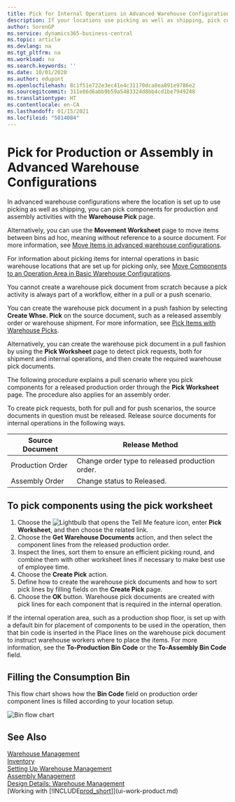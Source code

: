 ```yaml
---
title: Pick for Internal Operations in Advanced Warehouse Configurations
description: If your locations use picking as well as shipping, pick components for production and assembly activities in the Warehouse Pick page.
author: SorenGP
ms.service: dynamics365-business-central
ms.topic: article
ms.devlang: na
ms.tgt_pltfrm: na
ms.workload: na
ms.search.keywords: ''
ms.date: 10/01/2020
ms.author: edupont
ms.openlocfilehash: 8c1f51e722e3ec41e4c31170dca8ea891e9786e2
ms.sourcegitcommit: 311e86d6abb9b59a5483324d8bb4cd1be7949248
ms.translationtype: HT
ms.contentlocale: en-CA
ms.lasthandoff: 01/15/2021
ms.locfileid: "5014084"
---
```

# <a name="pick-for-production-or-assembly-in-advanced-warehouse-configurations"></a>Pick for Production or Assembly in Advanced Warehouse Configurations
In advanced warehouse configurations where the location is set up to use picking as well as shipping, you can pick components for production and assembly activities with the **Warehouse Pick** page.  

Alternatively, you can use the **Movement Worksheet** page to move items between bins ad hoc, meaning without reference to a source document. For more information, see [Move Items in advanced warehouse configurations](warehouse-how-to-move-items-in-advanced-warehousing.md).  

For information about picking items for internal operations in basic warehouse locations that are set up for picking only, see [Move Components to an Operation Area in Basic Warehouse Configurations](warehouse-how-to-move-components-to-an-operation-area-in-basic-warehousing.md).  

You cannot create a warehouse pick document from scratch because a pick activity is always part of a workflow, either in a pull or a push scenario.  

You can create the warehouse pick document in a push fashion by selecting **Create Whse. Pick** on the source document, such as a released assembly order or warehouse shipment. For more information, see [Pick Items with Warehouse Picks](warehouse-how-to-pick-items-for-warehouse-shipment.md).  

Alternatively, you can create the warehouse pick document in a pull fashion by using the **Pick Worksheet** page to detect pick requests, both for shipment and internal operations, and then create the required warehouse pick documents.  

The following procedure explains a pull scenario where you pick components for a released production order through the **Pick Worksheet** page. The procedure also applies for an assembly order.  

To create pick requests, both for pull and for push scenarios, the source documents in question must be released. Release source documents for internal operations in the following ways.  

|Source Document|Release Method|  
|---------------------|--------------------|  
|Production Order|Change order type to released production order.|  
|Assembly Order|Change status to Released.|  

## <a name="to-pick-components-using-the-pick-worksheet"></a>To pick components using the pick worksheet  
1.  Choose the ![Lightbulb that opens the Tell Me feature](media/ui-search/search_small.png "Tell me what you want to do") icon, enter **Pick Worksheet**, and then choose the related link.  
2.  Choose the **Get Warehouse Documents** action, and then select the component lines from the released production order.  
3.  Inspect the lines, sort them to ensure an efficient picking round, and combine them with other worksheet lines if necessary to make best use of employee time.  
4.  Choose the **Create Pick** action.  
5.  Define how to create the warehouse pick documents and how to sort pick lines by filling fields on the **Create Pick** page.  
6.  Choose the **OK** button. Warehouse pick documents are created with pick lines for each component that is required in the internal operation.  

If the internal operation area, such as a production shop floor, is set up with a default bin for placement of components to be used in the operation, then that bin code is inserted in the Place lines on the warehouse pick document to instruct warehouse workers where to place the items. For more information, see the **To-Production Bin Code** or the **To-Assembly Bin Code** field.

## <a name="filling-the-consumption-bin"></a>Filling the Consumption Bin
This flow chart shows how the **Bin Code** field on production order component lines is filled according to your location setup.

![Bin flow chart](media/binflow.png "BinFlow")  

## <a name="see-also"></a>See Also
[Warehouse Management](warehouse-manage-warehouse.md)  
[Inventory](inventory-manage-inventory.md)  
[Setting Up Warehouse Management](warehouse-setup-warehouse.md)     
[Assembly Management](assembly-assemble-items.md)    
[Design Details: Warehouse Management](design-details-warehouse-management.md)  
[Working with [!INCLUDE[prod_short](includes/prod_short.md)]](ui-work-product.md)
